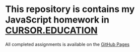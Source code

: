 # This repository is contains my JavaScript homework in [CURSOR.EDUCATION](https://www.cursor.education/)

All completed assignments is available on the [GitHub Pages](https://github.com/dmytro40a/cursor-advanced-homework-dmytro/)

